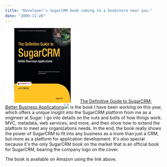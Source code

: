 ```yaml
---
title: "Developer's SugarCRM book coming to a bookstore near you."
date: "2009-11-20"
---
```


[![](images/51tewllbj2l-_sl500_aa240_.jpg "The Definitive Guide to SugarCRM: Better Business Applications")](http://www.amazon.com/gp/product/1430224398?ie=UTF8&tag=johmer-20&linkCode=as2&camp=1789&creative=390957&creativeASIN=1430224398)[The Definitive Guide to SugarCRM: Better Business Applications](http://www.amazon.com/gp/product/1430224398?ie=UTF8&tag=johmer-20&linkCode=as2&camp=1789&creative=9325&creativeASIN=1430224398)![](http://www.assoc-amazon.com/e/ir?t=johmer-20&l=as2&o=1&a=1430224398) is the book I have been working on this year, which offers a unique insight into the SugarCRM platform from me as a engineer at Sugar. I go into details on the nuts and bolts of how things work: MVC, metadata, web services, and more, and then show how to extend the platform to meet any organizations needs. In the end, the book really shows the power of SugarCRM to fit into any business as a more than just a CRM, but more as a platform for application development. It's also special because it's the only SugarCRM book on the market that is an official book for SugarCRM, bearing the company logo on the cover.

The book is available on Amazon using the link above.
